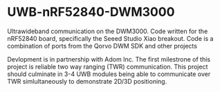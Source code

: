 # UWB-nRF52840-DWM3000
Ultrawideband communication on the DWM3000. Code written for the nRF52840 board, specifically the Seeed Studio Xiao breakout. Code is a combination of ports from the Qorvo DWM SDK and other projects

Devlopment is in partnership with Adom Inc. The first milestrone of this project is reliable two way ranging (TWR) communication. This project should culminate in 3-4 UWB modules being able to communicate over TWR simlultaneously to demonstrate 2D/3D positioning. 
